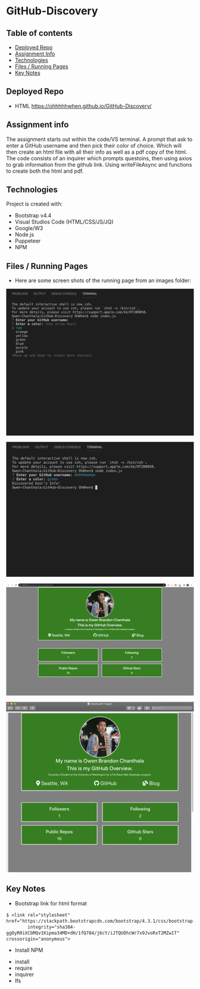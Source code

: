 # GitHub-Discovery

## Table of contents
* [Deployed Repo](#deployed-repo)
* [Assignment Info](#assignment-info)
* [Technologies](#technologies)
* [Files / Running Pages](#files)
* [Key Notes](#key-notes)

## Deployed Repo
* HTML
https://ohhhhhwhen.github.io/GitHub-Discovery/

## Assignment info
The assignment starts out within the code/VS terminal. 
A prompt that ask to enter a GitHub username and then 
pick their color of choice. Which will then create an
html file with all their info as well as a pdf copy of
the html. The code consists of an inquirer which prompts
questoins, then using axios to grab information from the
github link. Using writeFileAsync and functions to create
both the html and pdf.
	
## Technologies
Project is created with:
* Bootstrap v4.4
* Visual Studios Code (HTML/CSS/JS/JQ)
* Google/W3
* Node.js
* Puppeteer
* NPM
	
## Files / Running Pages
* Here are some screen shots of the running page from an images folder:

 ![Terminal Starting Page](images/Terminal-Starting-Page.png)

 ![Terminal Page Info](images/Terminal-Page-Info.png)

 ![HTML Page](images/HTML-Page.png)

 ![PDF](images/PDF-Page.png)


## Key Notes
* Bootstrap link for html format

```
$ <link rel="stylesheet" href="https://stackpath.bootstrapcdn.com/bootstrap/4.3.1/css/bootstrap.min.css"
        integrity="sha384-ggOyR0iXCbMQv3Xipma34MD+dH/1fQ784/j6cY/iJTQUOhcWr7x9JvoRxT2MZw1T" crossorigin="anonymous">
```

* Install NPM
- install
- require
- inquirer
- lfs 